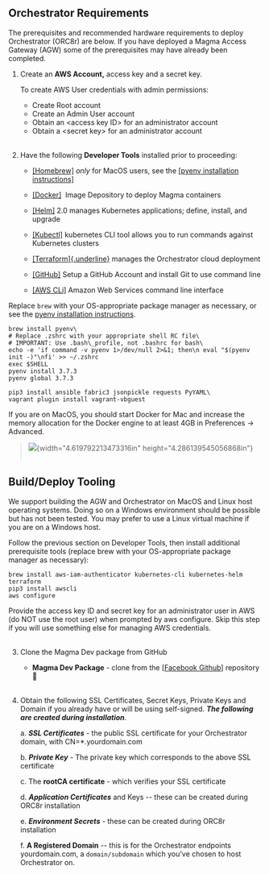 ## Orchestrator Requirements

The prerequisites and recommended hardware requirements to deploy
Orchestrator (ORC8r) are below. If you have deployed a Magma Access
Gateway (AGW) some of the prerequisites may have already been completed.

1.  Create an **AWS Account,** access key and a secret key.
    
    To create AWS User credentials with admin permissions:
    - Create Root account
    - Create an Admin User account
    - Obtain an \<access key ID\> for an administrator account
    - Obtain a \<secret key\> for an administrator account <br><br/>


2.  Have the following **Developer Tools** installed prior to proceeding:

    -   [[Homebrew]](https://brew.sh/) *only* for MacOS users, see the [[pyenv installation
        instructions]](https://github.com/pyenv/pyenv#installation)

    -   [[Docker]](https://www.docker.com/)  Image Depository to deploy Magma containers

    -   [[Helm]](https://helm.sh/) 2.0 manages Kubernetes applications; define, install, and upgrade

    -   [[Kubectl]](https://kubernetes.io/docs/tasks/tools/install-kubectl/)
        kubernetes CLI tool allows you to run commands against Kubernetes clusters

    -   [[Terraform]{.underline}](https://www.terraform.io/downloads.html) manages the Orchestrator cloud deployment

    -   [[GitHub]](https://help.github.com/en/github/getting-started-with-github/set-up-git)
        Setup a GitHub Account and install Git to use command line

    -   [[AWS CLi]](https://aws.amazon.com/cli/) Amazon Web Services command line interface

Replace ```brew``` with your OS-appropriate package manager as necessary, or see the [pyenv installation
instructions](https://github.com/pyenv/pyenv#installation).

```
brew install pyenv\
# Replace .zshrc with your appropriate shell RC file\
# IMPORTANT: Use .bash\_profile, not .bashrc for bash\
echo -e 'if command -v pyenv 1>/dev/null 2>&1; then\n eval "$(pyenv init -)"\nfi' >> ~/.zshrc
exec $SHELL
pyenv install 3.7.3
pyenv global 3.7.3
```
```
pip3 install ansible fabric3 jsonpickle requests PyYAML\
vagrant plugin install vagrant-vbguest
```

If you are on MacOS, you should start Docker for Mac and increase the memory allocation for the Docker engine to at least 4GB  in Preferences -> Advanced.

>![](media/image3.png){width="4.619792213473316in"
> height="4.286139545056868in"}
<br><br/>

## Build/Deploy Tooling

We support building the AGW and Orchestrator on MacOS and Linux host
operating systems. Doing so on a Windows environment should be
possible but has not been tested. You may prefer to use a Linux
virtual machine if you are on a Windows host.

Follow the previous section on Developer Tools, then install
additional prerequisite tools (replace brew with your OS-appropriate
package manager as necessary):

```
brew install aws-iam-authenticator kubernetes-cli kubernetes-helm terraform
pip3 install awscli
aws configure
```

Provide the access key ID and secret key for an administrator user in
AWS (do NOT use the root user) when prompted by aws configure. Skip
this step if you will use something else for managing AWS credentials. <br><br/>

3.  Clone the Magma Dev package from GitHub

    -   **Magma Dev Package** - clone from the [[Facebook Github]](https://github.com/facebookincubator/magma/) repository
        &#x1F4D9; <br><br/>

4.  Obtain the following SSL Certificates, Secret Keys, Private Keys and Domain if you already have or will be using self-signed.
    ***The following are created during installation***.

    a.  ***SSL Certificates*** - the public SSL certificate for your Orchestrator domain, with CN=\*.yourdomain.com

    b.  ***Private Key*** - The private key which corresponds to the above SSL certificate

    c.  The **rootCA certificate** - which verifies your SSL certificate

    d.  ***Application Certificates*** and Keys -- these can be created during ORC8r installation

    e.  ***Environment Secrets*** - these can be created during ORC8r installation

    f.  **A Registered Domain** -- this is for the Orchestrator endpoints yourdomain.com, a ```domain/subdomain``` which you've
        chosen to host Orchestrator on.
